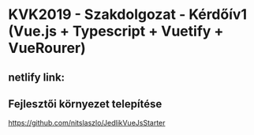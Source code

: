 # KVK2019 - Szakdolgozat - Kérdőív1 (Vue.js + Typescript + Vuetify + VueRourer)

## netlify link:


## Fejlesztői környezet telepítése
https://github.com/nitslaszlo/JedlikVueJsStarter
